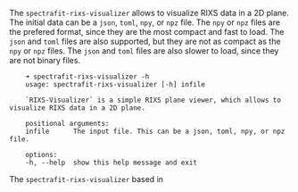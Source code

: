 The `spectrafit-rixs-visualizer` allows to visualize RIXS data in a 2D plane.
The initial data can be a `json`, `toml`, `npy`, or `npz` file. The `npy` or
`npz` files are the prefered format, since they are the most compact and fast to
load. The `json` and `toml` files are also supported, but they are not as
compact as the `npy` or `npz` files. The `json` and `toml` files are also slower
to load, since they are not binary files.

```shell
    ➜ spectrafit-rixs-visualizer -h
    usage: spectrafit-rixs-visualizer [-h] infile

    `RIXS-Visualizer` is a simple RIXS plane viewer, which allows to visualize RIXS data in a 2D plane.

    positional arguments:
    infile      The input file. This can be a json, toml, npy, or npz file.

    options:
    -h, --help  show this help message and exit
```

The `spectrafit-rixs-visualizer` based in
